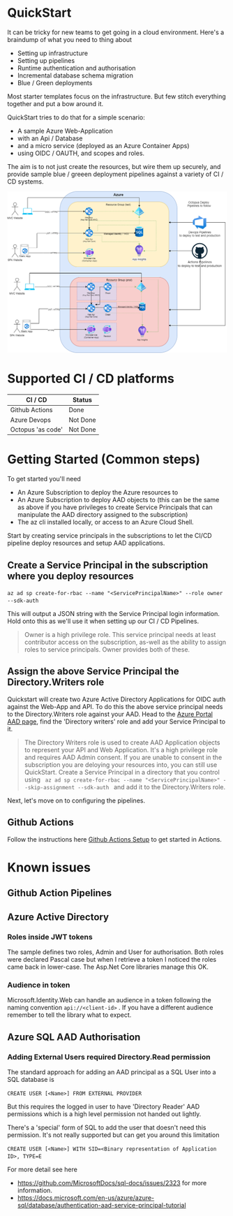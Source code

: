 # QuickStart
It can be tricky for new teams to get going in a cloud environment. Here's a braindump of what you need to thing about

- Setting up infrastructure
- Setting up pipelines
- Runtime authentication and authorisation
- Incremental database schema migration
- Blue / Green deployments

Most starter templates focus on the infrastructure. But few stitch everything together and put a bow around it.

QuickStart tries to do that for a simple scenario: 
 - A sample Azure Web-Application 
 - with an Api / Database
 - and a micro service (deployed as an Azure Container Apps)
 - using OIDC / OAUTH, and scopes and roles. 
 
 The aim is to not just create the resources, but wire them up securely, and provide sample blue / greeen deployment pipelines against a variety of CI / CD systems.

![Deployed resources in Azure](/QuickStart.png "Azure Deployment")

# Supported CI / CD platforms
| CI / CD | Status|
|---|---| 
| Github Actions | Done|
| Azure Devops | Not Done |
| Octopus 'as code' | Not Done | 

# Getting Started (Common steps)

To get started you'll need 

- An Azure Subscription to deploy the Azure resources to
- An Azure Subscription to deploy AAD objects to (this can be the same as above if you have privileges to create Service Principals that can manipulate the AAD directory assigned to the subscription)
- The az cli installed locally, or access to an Azure Cloud Shell.

Start by creating service principals in the subscriptions to let the CI/CD pipeline deploy resources and setup AAD applications.

## Create a Service Principal in the subscription where you deploy resources

``` az ad sp create-for-rbac --name "<ServicePrincipalName>" --role owner --sdk-auth ```

This will output a JSON string with the Service Principal login information. Hold onto this as we'll use it when setting up our CI / CD Pipelines.

> Owner is a high privilege role. This service principal needs at least contributor access on the subscription, as-well as the ability to assign roles to service principals. Owner provides both of these.

## Assign the above Service Principal the Directory.Writers role

Quickstart will create two Azure Active Directory Applications for OIDC auth against the Web-App and API. To do this the above service principal needs to the Directory.Writers role against your AAD. Head to the [Azure Portal AAD page](https://ms.portal.azure.com/#blade/Microsoft_AAD_IAM/ActiveDirectoryMenuBlade/RolesAndAdministrators), find the 'Directory writers' role and add your Service Principal to it. 

> The Directory Writers role is used to create AAD Application objects to represent your API and Web Application. It's a high privilege role and requires AAD Admin consent. If you are unable to consent in the subscription you are deloying your resources into, you can still use QuickStart. Create a Service Principal in a directory that you control using ```  az ad sp create-for-rbac --name "<ServicePrincipalName>" --skip-assignment --sdk-auth  ``` and add it to the Directory.Writers role.

Next, let's move on to configuring the pipelines.

## Github Actions

Follow the instructions here [Github Actions Setup](./docs/actions-setup.md) to get started in Actions.

# Known issues

## Github Action Pipelines

## Azure Active Directory

### Roles inside JWT tokens
The sample defines two roles, Admin and User for authorisation. Both roles were declared Pascal case but when I retrieve a token I noticed the roles came back in lower-case. The Asp.Net Core libraries manage this OK.

### Audience in token
Microsoft.Identity.Web can handle an audience in a token following the naming convention ``` api://<client-id> ``` . If you have a different audience remember to tell the library what to expect.

## Azure SQL AAD Authorisation

### Adding External Users required Directory.Read permission
The standard approach for adding an AAD principal as a SQL User into a SQL database is 

``` CREATE USER [<Name>] FROM EXTERNAL PROVIDER ``` 

But this requires the logged in user to have 'Directory Reader' AAD permissions which is a high level permission not handed out lightly.

There's a 'special' form of SQL to add the user that doesn't need this permission. It's not really supported but can get you around this limitation

``` CREATE USER [<Name>] WITH SID=<Binary representation of Application ID>, TYPE=E ```

For more detail see here

- https://github.com/MicrosoftDocs/sql-docs/issues/2323 for more information.
- https://docs.microsoft.com/en-us/azure/azure-sql/database/authentication-aad-service-principal-tutorial
